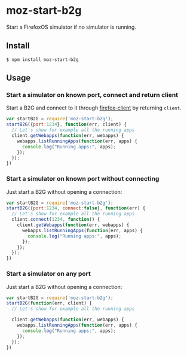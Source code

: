 # moz-start-b2g

Start a FirefoxOS simulator if no simulator is running.

## Install

```
$ npm install moz-start-b2g
```

## Usage


### Start a simulator on known port, connect and return client

Start a B2G and connect to it through [firefox-client](https://github.com/harthur/firefox-client) by returning `client`.
```javascript
var startB2G = require('moz-start-b2g');
startB2G({port:1234}, function(err, client) {
  // Let's show for example all the running apps
  client.getWebapps(function(err, webapps) {
    webapps.listRunningApps(function(err, apps) {
      console.log("Running apps:", apps);
    });
  });
})
```

### Start a simulator on known port without connecting
Just start a B2G without opening a connection:

```javascript
var startB2G = require('moz-start-b2g');
startB2G({port:1234, connect:false}, function(err) {
  // Let's show for example all the running apps
  client.connect(1234, function() {
    client.getWebapps(function(err, webapps) {
      webapps.listRunningApps(function(err, apps) {
        console.log("Running apps:", apps);
      });
    });
  });
})
```

### Start a simulator on any port
Just start a B2G without opening a connection:

```javascript
var startB2G = require('moz-start-b2g');
startB2G(function(err, client) {
  // Let's show for example all the running apps

  client.getWebapps(function(err, webapps) {
    webapps.listRunningApps(function(err, apps) {
      console.log("Running apps:", apps);
    });
  });
})
```

